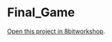 Final_Game
=====

[Open this project in 8bitworkshop](http://8bitworkshop.com/redir.html?platform=nes&githubURL=https%3A%2F%2Fgithub.com%2Fjuan-salmeron11%2FFinal_Game&file=Final_Game.c).
